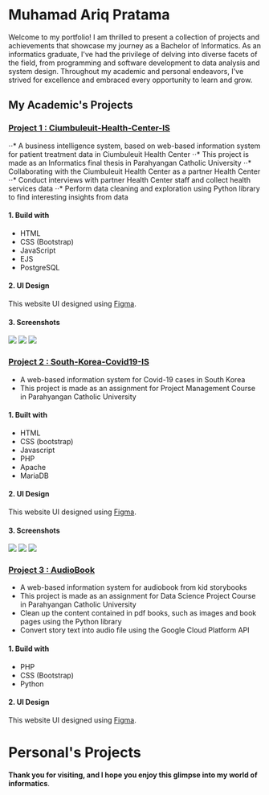 # Muhamad Ariq Pratama
Welcome to my portfolio! I am thrilled to present a collection of projects and achievements that showcase my journey as a Bachelor of Informatics. As an informatics graduate, I've had the privilege of delving into diverse facets of the field, from programming and software development to data analysis and system design. Throughout my academic and personal endeavors, I've strived for excellence and embraced every opportunity to learn and grow.


## My Academic's Projects
### [Project 1 : Ciumbuleuit-Health-Center-IS](https://github.com/mariqpratama/Ciumbuleuit-Health-Center-IS)
⋅⋅*  A business intelligence system, based on web-based information system for patient treatment data in Ciumbuleuit Health Center
⋅⋅*  This project is made as an Informatics final thesis in Parahyangan Catholic University
⋅⋅* Collaborating with the Ciumbuleuit Health Center as a partner Health Center
⋅⋅* Conduct interviews with partner Health Center staff and collect health services data
⋅⋅* Perform data cleaning and exploration using Python library to find interesting insights from data
#### 1. Build with
- HTML
- CSS (Bootstrap)
- JavaScript
- EJS
- PostgreSQL
#### 2. UI Design
This website UI designed using [Figma](https://www.figma.com/file/pZ4pWbDYmazWtSwU3Qqjps/Puskes-Dashboard?node-id=405%3A119&t=C0vt7vNLdmoxjoFK-1).
#### 3. Screenshots
![](/Images/Screenshot_20230219_074213.png)
![](/Images/Screenshot_20230219_094300.png)
![](/Images/Screenshot_20230312_101101.png)

### [Project 2 : South-Korea-Covid19-IS](https://github.com/jghjianghan/South-Korea-Covid19-IS/tree/main)
- A web-based information system for Covid-19 cases in South Korea
- This project is made as an assignment for Project Management Course in Parahyangan Catholic University
#### 1. Built with
- HTML
- CSS (bootstrap)
- Javascript
- PHP
- Apache
- MariaDB
#### 2. UI Design
This website UI designed using [Figma](https://www.figma.com/file/2IKbodWRolPT90QKODvsJo/Tubes-Manpro).
#### 3. Screenshots
![](/Images/188309272-2ea98d78-8d3b-4bb3-90cd-27e0f87f9075.png)
![](/Images/188309307-e4968595-4cfc-4f4a-afa3-ab8ee5f2e137.png)
![](/Images/188309348-2f1b2dec-e993-48c4-84dc-d431283e6106.png)

### [Project 3 : AudioBook](https://github.com/mariqpratama/AudioBook/tree/main)
- A web-based information system for audiobook from kid storybooks
- This project is made as an assignment for Data Science Project Course in Parahyangan Catholic University
- Clean up the content contained in pdf books, such as images and book pages using the Python library
- Convert story text into audio file using the Google Cloud Platform API
#### 1. Build with
- PHP
- CSS (Bootstrap)
- Python
#### 2. UI Design
This website UI designed using [Figma](https://www.figma.com/file/jgxdN3szZIZxSNGBYdmuHa/Mockup-Audiobook?node-id=12%3A29&t=EWS1Pr2a4zUGmbBk-1).


# Personal's Projects


**Thank you for visiting, and I hope you enjoy this glimpse into my world of informatics**.
